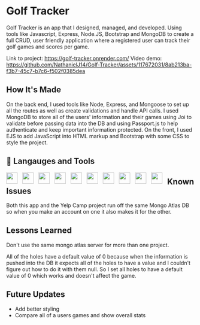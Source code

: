 # Golf Tracker
Golf Tracker is an app that I designed, managed, and developed. Using tools like Javascript, Express, Node.JS, Bootstrap and MongoDB to create a full CRUD, user friendly application where a registered user can track their golf games and scores per game. 

Link to project: https://golf-tracker.onrender.com/
Video demo: https://github.com/NathanielJ14/Golf-Tracker/assets/117672031/8ab213ba-f3b7-45c7-b7c6-f502f0385dea

## How It's Made
<p>On the back end, I used tools like Node, Express, and Mongoose to set up all the routes as well as create validations and handle API calls. 
I used MongoDB to store all of the users' information and their games using Joi to validate before passing data into the DB and using Passport.js to help authenticate and keep important information protected.
On the front, I used EJS to add JavaScript into HTML markup and Bootstrap with some CSS to style the project.</p>

## 🧰 Langauges and Tools
<img align="left" style="padding-right:10px" width="30px" src="https://cdn.jsdelivr.net/gh/devicons/devicon/icons/javascript/javascript-original.svg" />
<img align="left" style="padding-right:10px" width="30px" src="https://cdn.jsdelivr.net/gh/devicons/devicon/icons/nodejs/nodejs-plain-wordmark.svg" />
<img align="left" style="padding-right:10px" width="30px" src="https://cdn.jsdelivr.net/gh/devicons/devicon/icons/mongodb/mongodb-plain-wordmark.svg" />
<img align="left" style="padding-right:10px" width="30px" src="https://cdn.jsdelivr.net/gh/devicons/devicon/icons/express/express-original.svg" />
<img align="left" style="padding-right:10px" width="30px" src="https://cdn.jsdelivr.net/gh/devicons/devicon/icons/bootstrap/bootstrap-original.svg" /> 
<img align="left" style="padding-right:10px" width="30px" src="https://cdn.jsdelivr.net/gh/devicons/devicon/icons/html5/html5-original.svg" />
<img align="left" style="padding-right:10px" width="30px" src="https://cdn.jsdelivr.net/gh/devicons/devicon/icons/css3/css3-original.svg" />
<img align="left" style="padding-right:10px" width="30px" src="https://cdn.jsdelivr.net/gh/devicons/devicon/icons/git/git-original.svg" />
<img align="left" style="padding-right:10px" width="30px" src="https://cdn.jsdelivr.net/gh/devicons/devicon/icons/vscode/vscode-original.svg" />
<img align="left" style="padding-right:10px" width="30px" src="https://cdn.jsdelivr.net/gh/devicons/devicon/icons/github/github-original.svg" />

## Known Issues
<p>Both this app and the Yelp Camp project run off the same Mongo Atlas DB so when you make an account on one it also makes it for the other.</p>

## Lessons Learned
<p>Don't use the same mongo atlas server for more than one project.</p>
<p>All of the holes have a default value of 0 because when the information is pushed into the DB it expects all of the holes to have a value and I couldn't figure out how to do it with them null. So I set all holes to have a default value of 0 which works and doesn't affect the game.</p>

## Future Updates
<ul>
          <li>Add better styling</li>
          <li>Compare all of a users games and show overall stats</li>
</ul>

